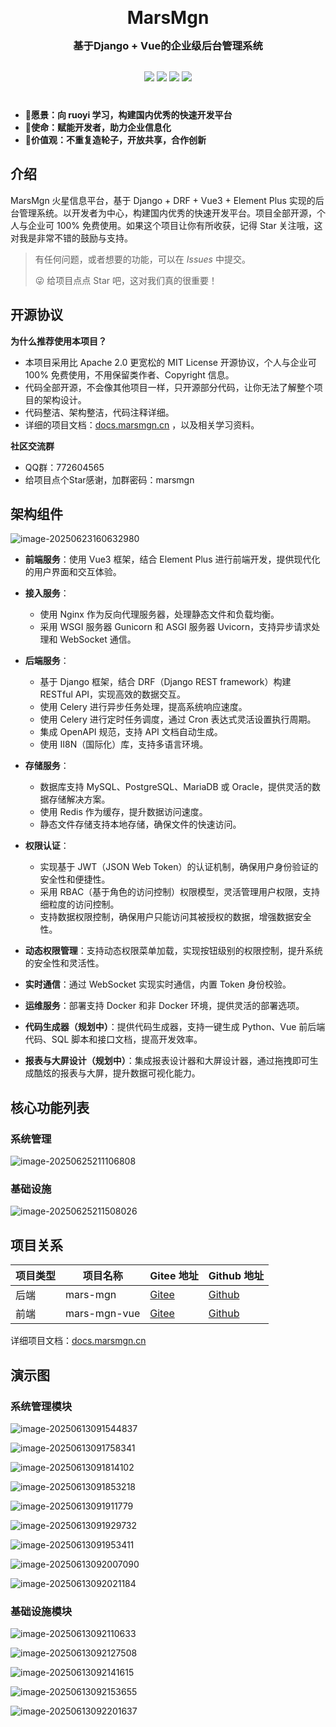 

<h1 align="center" style="margin: 30px 0 15px; font-weight: bold;">MarsMgn</h1>
<h3 align="center" style="margin: 0 0 30px;">基于Django + Vue的企业级后台管理系统</h4>
<p align="center" style="margin: 0 0 40px;">
    <a href="#"><img src="https://img.shields.io/badge/Django-4.2-blue.svg"></a>
    <a href="#"><img src="https://img.shields.io/badge/Vue.js-3-green.svg"></a>
    <a href="#"><img src="https://img.shields.io/badge/Python-3.11-yellow.svg"></a>    
    <a href="https://gitee.com/zhulj993/mars-mgn/blob/master/LICENSE"><img src="https://img.shields.io/github/license/mashape/apistatus.svg"></a>
</p>



- **🚀愿景：向 ruoyi 学习，构建国内优秀的快速开发平台**
- **🎯使命：赋能开发者，助力企业信息化**
- **🤝价值观：不重复造轮子，开放共享，合作创新**



## 介绍

MarsMgn 火星信息平台，基于 Django + DRF + Vue3 + Element Plus 实现的后台管理系统。以开发者为中心，构建国内优秀的快速开发平台。项目全部开源，个人与企业可 100% 免费使用。如果这个项目让你有所收获，记得 Star 关注哦，这对我是非常不错的鼓励与支持。

> 有任何问题，或者想要的功能，可以在 _Issues_ 中提交。
>
> 😜 给项目点点 Star 吧，这对我们真的很重要！



## 开源协议

**为什么推荐使用本项目？**

- 本项目采用比 Apache 2.0 更宽松的 MIT License 开源协议，个人与企业可 100% 免费使用，不用保留类作者、Copyright 信息。
- 代码全部开源，不会像其他项目一样，只开源部分代码，让你无法了解整个项目的架构设计。
- 代码整洁、架构整洁，代码注释详细。
- 详细的项目文档：[docs.marsmgn.cn](https://docs.marsmgn.cn) ，以及相关学习资料。



**社区交流群**

- QQ群：772604565
- 给项目点个Star感谢，加群密码：marsmgn



## 架构组件

![image-20250623160632980](./assets/image-20250623160632980.png)

- **前端服务**：使用 Vue3 框架，结合 Element Plus 进行前端开发，提供现代化的用户界面和交互体验。
- **接入服务**：
  - 使用 Nginx 作为反向代理服务器，处理静态文件和负载均衡。
  - 采用 WSGI 服务器 Gunicorn 和 ASGI 服务器 Uvicorn，支持异步请求处理和 WebSocket 通信。
- **后端服务**：

  - 基于 Django 框架，结合 DRF（Django REST framework）构建 RESTful API，实现高效的数据交互。
  - 使用 Celery 进行异步任务处理，提高系统响应速度。
  - 使用 Celery 进行定时任务调度，通过 Cron 表达式灵活设置执行周期。
  - 集成 OpenAPI 规范，支持 API 文档自动生成。
  - 使用 II8N（国际化）库，支持多语言环境。
- **存储服务**：

  - 数据库支持 MySQL、PostgreSQL、MariaDB 或 Oracle，提供灵活的数据存储解决方案。
  - 使用 Redis 作为缓存，提升数据访问速度。
  - 静态文件存储支持本地存储，确保文件的快速访问。
- **权限认证**：

  - 实现基于 JWT（JSON Web Token）的认证机制，确保用户身份验证的安全性和便捷性。
  - 采用 RBAC（基于角色的访问控制）权限模型，灵活管理用户权限，支持细粒度的访问控制。
  - 支持数据权限控制，确保用户只能访问其被授权的数据，增强数据安全性。
- **动态权限管理**：支持动态权限菜单加载，实现按钮级别的权限控制，提升系统的安全性和灵活性。
- **实时通信**：通过 WebSocket 实现实时通信，内置 Token 身份校验。
- **运维服务**：部署支持 Docker 和非 Docker 环境，提供灵活的部署选项。
- **代码生成器（规划中）**：提供代码生成器，支持一键生成 Python、Vue 前后端代码、SQL 脚本和接口文档，提高开发效率。
- **报表与大屏设计（规划中）**：集成报表设计器和大屏设计器，通过拖拽即可生成酷炫的报表与大屏，提升数据可视化能力。



## 核心功能列表

### 系统管理

![image-20250625211106808](./assets/image-20250625211106808.png)



### 基础设施

![image-20250625211508026](./assets/image-20250625211508026.png)



## 项目关系

| 项目类型 | 项目名称     | Gitee 地址                                       | Github 地址                                         |
| -------- | ------------ | ------------------------------------------------ | --------------------------------------------------- |
| 后端     | mars-mgn     | [Gitee](https://gitee.com/zhulj993/mars-mgn)     | [Github](https://github.com/david-zlj/mars-mgn)     |
| 前端     | mars-mgn-vue | [Gitee](https://gitee.com/zhulj993/mars-mgn-vue) | [Github](https://github.com/david-zlj/mars-mgn-vue) |

详细项目文档：[docs.marsmgn.cn](https://docs.marsmgn.cn)



## 演示图

### 系统管理模块

![image-20250613091544837](./assets/image-20250613091544837.png)

![image-20250613091758341](./assets/image-20250613091758341.png)

![image-20250613091814102](./assets/image-20250613091814102.png)

![image-20250613091853218](./assets/image-20250613091853218.png)

![image-20250613091911779](./assets/image-20250613091911779.png)

![image-20250613091929732](./assets/image-20250613091929732.png)

![image-20250613091953411](./assets/image-20250613091953411.png)

![image-20250613092007090](./assets/image-20250613092007090.png)

![image-20250613092021184](./assets/image-20250613092021184.png)

### 基础设施模块

![image-20250613092110633](./assets/image-20250613092110633.png)

![image-20250613092127508](./assets/image-20250613092127508.png)

![image-20250613092141615](./assets/image-20250613092141615.png)

![image-20250613092153655](./assets/image-20250613092153655.png)

![image-20250613092201637](./assets/image-20250613092201637.png)
